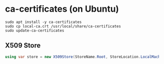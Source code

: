 # ca-certificates (on Ubuntu)

```shell
sudo apt install -y ca-certificates
sudo cp local-ca.crt /usr/local/share/ca-certificates
sudo update-ca-certificates
```

## X509 Store

```cs
using var store = new X509Store(StoreName.Root, StoreLocation.LocalMachine);
```

